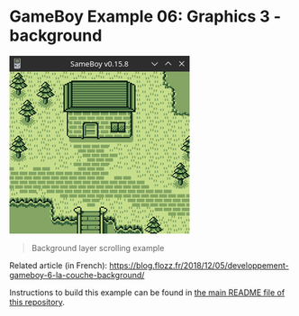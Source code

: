 # GameBoy Example 06: Graphics 3 - background

![Graphics 3](graphics3_screenshot.png)

> Background layer scrolling example

Related article (in French): https://blog.flozz.fr/2018/12/05/developpement-gameboy-6-la-couche-background/

Instructions to build this example can be found in [the main README file of this repository](https://github.com/flozz/gameboy-examples/#compiling-examples).
